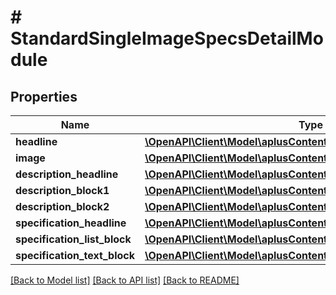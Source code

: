 # # StandardSingleImageSpecsDetailModule

## Properties

Name | Type | Description | Notes
------------ | ------------- | ------------- | -------------
**headline** | [**\OpenAPI\Client\Model\aplusContent\TextComponent**](TextComponent.md) |  | [optional]
**image** | [**\OpenAPI\Client\Model\aplusContent\ImageComponent**](ImageComponent.md) |  | [optional]
**description_headline** | [**\OpenAPI\Client\Model\aplusContent\TextComponent**](TextComponent.md) |  | [optional]
**description_block1** | [**\OpenAPI\Client\Model\aplusContent\StandardTextBlock**](StandardTextBlock.md) |  | [optional]
**description_block2** | [**\OpenAPI\Client\Model\aplusContent\StandardTextBlock**](StandardTextBlock.md) |  | [optional]
**specification_headline** | [**\OpenAPI\Client\Model\aplusContent\TextComponent**](TextComponent.md) |  | [optional]
**specification_list_block** | [**\OpenAPI\Client\Model\aplusContent\StandardHeaderTextListBlock**](StandardHeaderTextListBlock.md) |  | [optional]
**specification_text_block** | [**\OpenAPI\Client\Model\aplusContent\StandardTextBlock**](StandardTextBlock.md) |  | [optional]

[[Back to Model list]](../../README.md#models) [[Back to API list]](../../README.md#endpoints) [[Back to README]](../../README.md)
